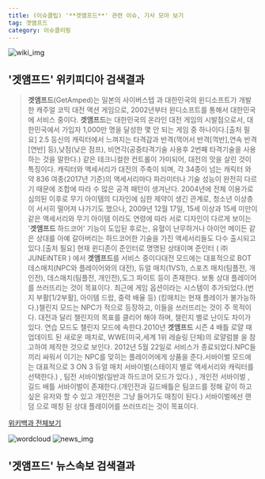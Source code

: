 ```yaml
---
title: (이슈클립) '**겟앰프드**' 관련 이슈, 기사 모아 보기
tag: 겟앰프드
category: 이슈클리핑
---
```

![wiki_img](https://user-images.githubusercontent.com/42597476/44503234-41136a80-a6d0-11e8-9071-6fc6418eafe4.png)
## **'**겟앰프드**'** 위키피디아 검색결과
>**겟앰프드**(GetAmped)는 일본의 사이버스텝 과 대한민국의 윈디소프트가 개발한 캐주얼 코믹 대전 액션 게임으로, 2002년부터 윈디소프트를 통해서 대한민국에 서비스 중이다. **겟앰프드**는 대한민국의 온라인 대전 게임의 시발점으로서, 대한민국에서 가입자 1,000만 명을 달성한 몇 안 되는 게임 중 하나이다.[출처 필요] 2.5 등신의 캐릭터에서 느껴지는 타격감과 반격(꺽어서 반격[꺽반],연속 반격[연반] 등),낮점(낮은 점프), 비연각(공중타격기술 사용후 2번째 타격기술을 사용하는 것을 말한다.) 같은 테크니컬한 컨트롤이 가미되어, 대전의 맛을 살린 것이 특징이다. 캐릭터와 액세서리가 대전의 주축이 되며, 각 34종이 넘는 캐릭터 와 약 836 여종(2017년 기준)의 액세서리마다 파라미터나 기술 성능이 완전히 다르기 때문에 조합에 따라 수 많은 공격 패턴이 생겨난다. 2004년에 전체 이용가로 심의된 이후로 무기 아이템의 디자인에 심한 제약이 생긴 관계로, 청소년 이상층이 서서히 떨어져 나가기도 했으나, 2009년 12월 17일, 15세 이상과 15세 미만이 같은 액세서리와 무기 아이템 이라도 연령에 따라 서로 디자인이 다르게 보이는 '**겟앰프드** 하드코어' 기능이 도입된 후로는, 유혈이 난무하거나 아이언 메이든 같은 상대를 아예 갈아버리는 하드코어한 기술을 가진 액세서리들도 다수 출시되고 있다.[출처 필요] 현재 윈디존이 준인터로 명명된 상태이며 준인터 ( ㈜JUNEiNTER ) 에서 **겟앰프드**를 서비스 중이다대전 모드에는 대표적으로 BOT 데스매치(NPC와 플레이어와의 대전), 듀얼 매치(1VS1), 스포츠 매치(팀플전, 개인전), 데스매치(팀플전, 개인전),도그 파이트 등이 존재한다. 보통 상대 플레이어를 쓰러뜨리는 것이 목표이다. 최근에 게임 옵션이라는 시스템이 추가되었다.(번지 부활[1/2부활], 아이템 드랍, 중력 배율 등) (킹매치는 현재 플레이가 불가능하다.)챌린지 모드는 NPC가 적으로 등장하고, 이들을 쓰러뜨리는 것이 주 목적이다. 대전과 달리 챌린지의 목표를 클리어 해야 하며, 챌린지 별로 난이도 차이가 있다. 연습 모드도 챌린지 모드에 속한다.2010년 **겟앰프드** 시즌 4 배틀 로얄 때 업데이트 된 새로운 매치로, WWE(미국,세계 1위 레슬링 단체)의 로얄럼블 을 참고하여 제작한 것으로 보인다. 2012년 5월 22일로 서비스가 종료되었다.NPC들끼리 싸워서 이기는 NPC를 맞히는 플레이어에게 상품을 준다.서바이벌 모드에는 대표적으로 3 ON 3 듀얼 매치 서바이벌(스테이지 별로 액세서리와 캐릭터를 선택한다.) , 팀전 서바이벌(일반과 하드코어 모드가 있다.) , 개인전 서바이벌 , 길드 배틀 서바이벌이 존재한다.(개인전과 길드배틀은 팀코드를 정해 같이 하고싶은 유저와 할 수 있고 개인전은 그냥 들어가도 매칭이 된다.) 서바이벌에선 랜덤 으로 매칭 된 상대 플레이어를 쓰러뜨리는 것이 목표이다.

<a href="https://ko.wikipedia.org/wiki/겟앰프드" target="_blank">위키백과 전체보기</a>

![wordcloud](https://s3.ap-northeast-2.amazonaws.com/lyrics101-wordcloud/2018-10-02-1538420377.png)
![news_img](https://user-images.githubusercontent.com/42597476/44507050-1206f400-a6e4-11e8-8d98-7ffbfebb353f.png)
## **'**겟앰프드**'** 뉴스속보 검색결과

